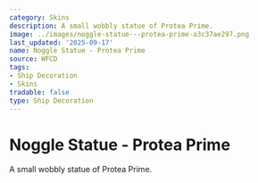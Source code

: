 ```yaml
---
category: Skins
description: A small wobbly statue of Protea Prime.
image: ../images/noggle-statue---protea-prime-a3c37ae297.png
last_updated: '2025-09-17'
name: Noggle Statue - Protea Prime
source: WFCD
tags:
- Ship Decoration
- Skins
tradable: false
type: Ship Decoration
---
```


# Noggle Statue - Protea Prime

A small wobbly statue of Protea Prime.

